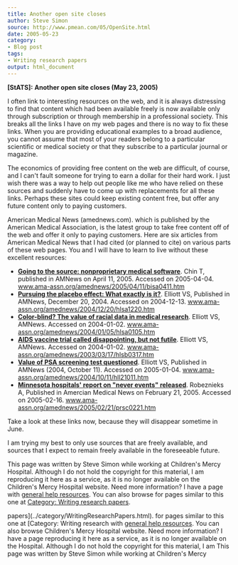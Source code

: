 ```yaml
---
title: Another open site closes
author: Steve Simon
source: http://www.pmean.com/05/OpenSite.html
date: 2005-05-23
category:
- Blog post
tags:
- Writing research papers
output: html_document
---
```

**[StATS]:** **Another open site closes (May 23,
2005)**

I often link to interesting resources on the web, and it is always
distressing to find that content which had been available freely is now
available only through subscription or through membership in a
professional society. This breaks all the links I have on my web pages
and there is no way to fix these links. When you are providing
educational examples to a broad audience, you cannot assume that most of
your readers belong to a particular scientific or medical society or
that they subscribe to a particular journal or magazine.

The economics of providing free content on the web are difficult, of
course, and I can\'t fault someone for trying to earn a dollar for their
hard work. I just wish there was a way to help out people like me who
have relied on these sources and suddenly have to come up with
replacements for all these links. Perhaps these sites could keep
existing content free, but offer any future content only to paying
customers.

American Medical News (amednews.com). which is published by the American
Medical Association, is the latest group to take free content off of the
web and offer it only to paying customers. Here are six articles from
American Medical News that I had cited (or planned to cite) on various
parts of these web pages. You and I will have to learn to live without
these excellent resources:

-   **[Going to the source: nonproprietary medical
    software](http://www.ama-assn.org/amednews/2005/04/11/bisa0411.htm%20%20)**.
    Chin T, published in AMNews on April 11, 2005. Accessed on
    2005-04-04. www.ama-assn.org/amednews/2005/04/11/bisa0411.htm
-   **[Pursuing the placebo effect: What exactly is
    it?](http://www.ama-assn.org/amednews/2004/12/20/hlsa1220.htm%20)**.
    Elliott VS, Published in AMNews, December 20, 2004. Accessed on
    2004-12-13. www.ama-assn.org/amednews/2004/12/20/hlsa1220.htm
-   **[Color-blind? The value of racial data in medical
    research](http://www.ama-assn.org/amednews/2004/01/05/hlsa0105.htm%20)**.
    Elliott VS, AMNews. Accessed on 2004-01-02.
    www.ama-assn.org/amednews/2004/01/05/hlsa0105.htm
-   **[AIDS vaccine trial called disappointing, but not
    futile](http://www.ama-assn.org/amednews/2003/03/17/hlsb0317.htm%20)**.
    Elliott VS, AMNews. Accessed on 2004-01-02.
    www.ama-assn.org/amednews/2003/03/17/hlsb0317.htm
-   **[Value of PSA screening test
    questioned](http://www.ama-assn.org/amednews/2004/10/11/hll21011.htm%20%20)**.
    Elliott VS, Published in AMNews (2004, October 11). Accessed on
    2005-01-04. www.ama-assn.org/amednews/2004/10/11/hll21011.htm
-   **[Minnesota hospitals\' report on \"never events\"
    released](http://www.ama-assn.org/amednews/2005/02/21/prsc0221.htm%20%20)**.
    Robeznieks A, Published in Amercian Medical News on February
    21, 2005. Accessed on 2005-02-16.
    www.ama-assn.org/amednews/2005/02/21/prsc0221.htm

Take a look at these links now, because they will disappear sometime in
June.

I am trying my best to only use sources that are freely available, and
sources that I expect to remain freely available in the foreseeable
future.

This page was written by Steve Simon while working at Children\'s Mercy
Hospital. Although I do not hold the copyright for this material, I am
reproducing it here as a service, as it is no longer available on the
Children\'s Mercy Hospital website. Need more information? I have a page
with [general help resources](../GeneralHelp.html). You can also browse
for pages similar to this one at [Category: Writing research
papers](../category/WritingResearchPapers.html).
<!---More--->
papers](../category/WritingResearchPapers.html).
for pages similar to this one at [Category: Writing research
with [general help resources](../GeneralHelp.html). You can also browse
Children\'s Mercy Hospital website. Need more information? I have a page
reproducing it here as a service, as it is no longer available on the
Hospital. Although I do not hold the copyright for this material, I am
This page was written by Steve Simon while working at Children\'s Mercy

<!---Do not use
**[StATS]:** **Another open site closes (May 23,
This page was written by Steve Simon while working at Children\'s Mercy
Hospital. Although I do not hold the copyright for this material, I am
reproducing it here as a service, as it is no longer available on the
Children\'s Mercy Hospital website. Need more information? I have a page
with [general help resources](../GeneralHelp.html). You can also browse
for pages similar to this one at [Category: Writing research
papers](../category/WritingResearchPapers.html).
--->

